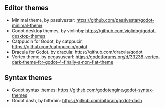 ## Editor themes

- Minimal theme, by passivestar: https://github.com/passivestar/godot-minimal-theme
- Godot desktop themes, by violinbg: https://github.com/violinbg/godot-desktop-themes
- Catppucin for Godot, by catppucin: https://github.com/catppuccin/godot
- Dracula for Godot, by dracula: https://github.com/dracula/godot
- Vertex theme, by pegasusearl: https://godotforums.org/d/33238-vertex-dark-theme-for-godot-4-finally-a-non-flat-theme

## Syntax themes

- Godot syntax themes: https://github.com/godotengine/godot-syntax-themes
- Godot dash, by bitbrain: https://github.com/bitbrain/godot-dash
